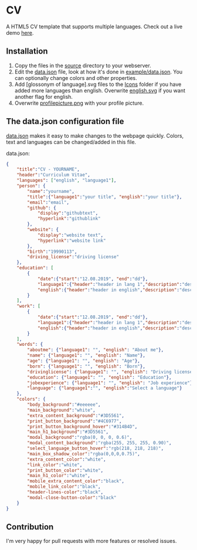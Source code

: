 # CV
A HTML5 CV template that supports multiple languages. Check out a live demo [here](https://mathias.mellemstuen.no?language=english).

## Installation 
1. Copy the files in the [source](https://github.com/mathiasmellemstuen/CV/tree/master/source) directory to your webserver. 
2. Edit the [data.json](https://github.com/mathiasmellemstuen/CV/blob/master/source/data.json) file, look at how it's done in [example/data.json](https://github.com/mathiasmellemstuen/CV/blob/master/example/data.json). You can optionally change colors and other properties. 
3. Add [glossonym of language].svg files to the [Icons](https://github.com/mathiasmellemstuen/CV/blob/master/source/Icons/) folder if you have added more languages than english. Overwrite [english.svg](https://github.com/mathiasmellemstuen/CV/blob/master/source/Icons/english.svg) if you want another flag for english.
4. Overwrite [profilepicture.png](https://github.com/mathiasmellemstuen/CV/blob/master/source/Images/profilepicture.png) with your profile picture.

## The data.json configuration file
[data.json](https://github.com/mathiasmellemstuen/CV/blob/master/source/data.json) makes it easy to make changes to the webpage quickly. Colors, text and languages can be changed/added in this file.

data.json: 
```json
{
    "title":"CV - YOURNAME",
    "header":"Curriculum Vitae",
    "languages": ["english", "language1"],
    "person": {
        "name":"yourname",
        "title":{"language1":"your title", "english":"your title"},
        "email":"email",
        "github": {
            "display":"githubtext",
            "hyperlink":"githublink"
        },
        "website": {
            "display":"website text", 
            "hyperlink":"website link"
        },
        "birth":"19990113",
        "driving_license":"driving license"
    },
    "education": [
        {
            "date":{"start":"12.08.2019", "end":"dd"},
            "language1":{"header":"header in lang 1","description":"description in lang1"},
            "english":{"header":"header in english","description":"description in english"}
        }
    ],
    "work": [
        {
            "date":{"start":"12.08.2019", "end":"dd"},
            "language1":{"header":"header in lang 1","description":"description in lang1"},
            "english":{"header":"header in english","description":"description in english"}
        }
    ],
    "words": {
        "aboutme": {"language1": "", "english": "About me"},
        "name": {"language1": "", "english": "Name"},
        "age": {"language1": "", "english": "Age"},
        "born": {"language1": "", "english": "Born"},
        "drivinglicense": {"language1": "", "english": "Driving license"},
        "education": {"language1": "", "english": "Education"},
        "jobexperience": {"language1": "", "english": "Job experience"},
        "language": {"language1":"", "english":"Select a language"}
    },
    "colors": {
        "body_background":"#eeeeee",
        "main_background":"white", 
        "extra_content_background":"#3D5561",
        "print_button_background":"#4C6977",
        "print_button_background_hover":"#314B4D",
        "main_h1_background":"#3D5561",
        "modal_background":"rgba(0, 0, 0, 0.6)",
        "modal_content_background":"rgba(255, 255, 255, 0.90)",
        "select_language_button_hover":"rgb(218, 218, 218)",
        "main_box_shadow_color":"rgba(0,0,0,0.75)",
        "extra_content_color":"white",
        "link_color":"white",
        "print_button_color":"white",
        "main_h1_color":"white",
        "mobile_extra_content_color":"black",
        "mobile_link_color":"black",
        "header-lines-color":"black",
        "modal-close-button-color":"black"
    }
}
```
## Contribution
I'm very happy for pull requests with more features or resolved issues. 
